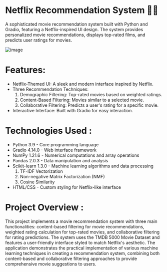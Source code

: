 # Netflix Recommendation System 🎥🍿
A sophisticated movie recommendation system built with Python and Gradio, featuring a Netflix-inspired UI design. The system provides personalized movie recommendations, displays top-rated films, and predicts user ratings for movies.

![image](https://github.com/user-attachments/assets/b968eb73-ce01-4dab-a25f-e500d429583b)

# Features:
- Netflix-Themed UI: A sleek and modern interface inspired by Netflix.
- Three Recommendation Techniques:
  1. Demographic Filtering: Top-rated movies based on weighted ratings.
  2. Content-Based Filtering: Movies similar to a selected movie.
  3. Collaborative Filtering: Predicts a user's rating for a specific movie.
- Interactive Interface: Built with Gradio for easy interaction.

# Technologies Used :
- Python 3.9 - Core programming language
- Gradio 4.14.0 - Web interface framework
- NumPy 1.21.6 - Numerical computations and array operations
- Pandas 2.0.3 - Data manipulation and analysis
- Scikit-learn 1.3.0 - Machine learning algorithms and data processing
    1. TF-IDF Vectorization
    2. Non-negative Matrix Factorization (NMF)
    3. Cosine Similarity
- HTML/CSS - Custom styling for Netflix-like interface

# Project Overview :
This project implements a movie recommendation system with three main functionalities: content-based filtering for movie recommendations, weighted rating calculation for top-rated movies, and collaborative filtering for rating predictions. The system uses the TMDB 5000 Movie Dataset and features a user-friendly interface styled to match Netflix's aesthetic.
The application demonstrates the practical implementation of various machine learning techniques in creating a recommendation system, combining both content-based and collaborative filtering approaches to provide comprehensive movie suggestions to users.

